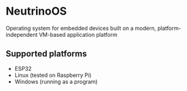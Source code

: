 # NeutrinoOS
Operating system for embedded devices built on a modern, platform-independent VM-based application platform

## Supported platforms
- ESP32
- Linux (tested on Raspberry Pi)
- Windows (running as a program)
